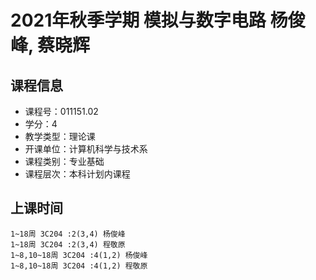 # 2021年秋季学期 模拟与数字电路 杨俊峰, 蔡晓辉






## 课程信息

- 课程号：011151.02
- 学分：4
- 教学类型：理论课
- 开课单位：计算机科学与技术系
- 课程类别：专业基础
- 课程层次：本科计划内课程

## 上课时间

```
1~18周 3C204 :2(3,4) 杨俊峰
1~18周 3C204 :2(3,4) 程敬原
1~8,10~18周 3C204 :4(1,2) 杨俊峰
1~8,10~18周 3C204 :4(1,2) 程敬原
```

